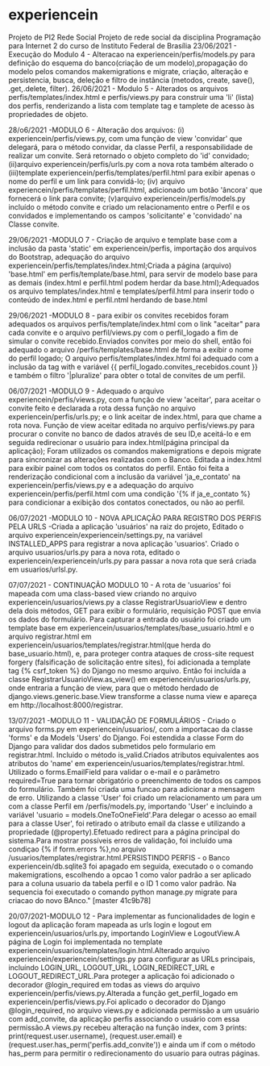 # experiencein
Projeto de PI2 Rede Social
Projeto de rede social da disciplina Programação para Internet 2 do curso de Instituto Federal de Brasília 
23/06/2021 - Execução do Modulo 4  - Alteracao na experiencein/perfis/models.py para definição do esquema do banco(criação de um modelo),propagação do modelo pelos comandos makemigrations e migrate, criação, alteração e persistencia, busca, deleção e filtro de instância (metodos, create, save(), .get,.delete, filter).
26/06/2021 - Modulo 5 - Alterados os arquivos perfis/templates/index.html e perfis/views.py para construir uma 'li' (lista) dos perfis, renderizando a lista com template tag e tamplete de acesso às propriedades de objeto.

28/o6/2021 -MODULO 6 - Alteração dos arquivos: (i) experiencein/perfis/views.py, com uma função de view 'convidar' que delegará, para o método convidar, da classe Perfil, a responsabilidade de realizar um convite. Será retornado o objeto completo do 'id' convidado; (ii)arquivo experiencein/perfis/urls.py com a nova rota também alterado o (iii)template experiencein/perfis/templates/perfil.html para exibir apenas o nome do perfil e um link para convidá-lo; (iv) arquivo  experiencein/perfis/templates/perfil.html, adicionado um botão 'âncora' que fornecerá o link para convite; (v)arquivo experiencein/perfis/models.py incluído o método convite e criado um relacionamento entre o Perfil e os convidados e implementando os campos 'solicitante' e 'convidado' na Classe convite.

29/06/2021 -MODULO 7 - Criação de arquivo e template base com a inclusão da pasta 'static' em experiencein/perfis, importação dos arquivos do Bootstrap, adequação do arquivo experiencein/perfis/templates/index.html;Criada a página (arquivo) 'base.html' em perfis/template/base.html, para servir de modelo base para as demais (index.html e perfil.html podem herdar da base.html);Adequados os arquivo templates/index.html  e templates/perfil.html para inserir todo o conteúdo de index.html e perfil.ntml  herdando de base.html

29/06/2021 -MODULO 8 - para exibir os convites recebidos foram adequados os arquivos perfis/template/index.html com o link "aceitar" para cada convite e o arquivo  perfil/views.py com o perfil_logado a fim de simular o convite recebido.Enviados convites por meio do shell, então foi adequado o arquivo /perfis/templates/base.html de forma a exibir o nome do perfil logado; O arquivo perfis/templates/index.html foi adequado com a inclusão da tag with e variável {{ perfil_logado.convites_recebidos.count }}  e também o filtro '|pluralize' para obter o total de convites de um perfil.

06/07/2021 -MODULO 9 - Adequado o arquivo experiencein/perfis/views.py, com a função de view 'aceitar', para aceitar o convite feito e declarada a rota dessa função no arquivo experiencein/perfis/urls.py; e  o link aceitar de index.html, para que chame a rota nova. Função de view aceitar editada no arquivo perfis/views.py para  procurar o convite no banco de dados através de seu ID,e  aceitá-lo e  em seguida redirecionar o usuário para index.html(página principal da aplicação); Foram utilizados os comandos makemigrations e depois migrate para sincronizar as alterações realizadas com o Banco. Editada a index.html para exibir painel com todos os contatos do perfil. Então foi feita a renderização condicional com a inclusão da variável  'ja_e_contato' na experiencein/perfis/views.py e a adequação do arquivo experiencein/perfis/perfil.html com uma condição '{% if ja_e_contato %} para condicionar a exibição dos contatos conectados, ou não ao perfil.

06/07/2021 -MODULO 10 - NOVA APLICAÇÃO PARA REGISTRO DOS PERFIS PELA URLS -Criada a aplicação 'usuários'  na raiz do projeto, Editado o arquivo experiencein/experiencein/settings.py, na variável INSTALLED_APPS para registrar a nova aplicação 'usuarios'. Criado o arquivo usuarios/urls.py para a nova rota, editado o experiencein/experiencein/urls.py para passar a nova rota que será criada em usuarios/urlsl.py.

07/07/2021 - CONTINUAÇÃO MODULO 10 - A rota de 'usuarios' foi mapeada com uma class-based view criando no arquivo experiencein/usuarios/views.py a classe  RegistrarUsuarioView e dentro dela dois métodos, GET para exibir o formulário, requisição POST que envia os dados do formulário.
Para capturar a entrada do usuário foi criado um template base em experiencein/usuarios/templates/base_usuario.html  e o arquivo registrar.html em experiencein/usuarios/templates/registrar.html(que herda do base_usuario.html), e, para proteger contra ataques de  cross-site request forgery (falsificação de solicitação entre sites), foi adicionada a template tag {% csrf_token %} do Django no mesmo arquivo.
Então foi incluída a classe RegistrarUsuarioView.as_view() em experiencein/usuarios/urls.py, onde entraria a função de view, para que o método herdado de django.views.generic.base.View transforme a classe numa view e apareça em http://localhost:8000/registrar.

13/07/2021 -MODULO 11 - VALIDAÇÃO DE FORMULÁRIOS - Criado o arquivo forms.py em  experiencein/usuarios/, com a importacao da classe 'forms' e da Models 'Users'  do Django. Foi estendida a classe Form do Django para  validar dos dados submetidos pelo formulario  em registrar.html. Incluido o método is_valid.Criados atributos equivalentes aos atributos do 'name'  em experiencein/usuarios/templates/registrar.html. Utilizado o forms.EmailField para validar o e-mail e o parâmetro required=True para tornar obrigatório o preenchimento de todos os campos do formulário. Também foi criada uma funcao para adicionar a mensagem de erro. Utilizando a classe 'User' foi criado um relacionamento um para um com a  classe Perfil em /perfis/models.py, importando  'User' e  incluindo  a variável 'usuario = models.OneToOneField'.Para delegar o acesso ao email para a classe User', foi retirado o atributo email da classe e utilizando a propriedade (@property).Efetuado redirect para a página principal do sistema.Para mostrar possíveis erros de validação, foi incluído uma condiçao {% if form.errors %},no arquivo /usuarios/templates/registrar.html.PERSISTINDO PERFIS - o Banco experiencein/db.sqlite3 foi apagado em 
seguida, executado o  o comando makemigrations, escolhendo a opcao 1 como  valor padrão a ser aplicado para a coluna usuario da tabela perfil e o ID 1  como valor padrão. Na sequencia foi executado o comando  python manage.py migrate para criacao do novo BAnco."
[master 41c9b78] 

20/07/2021-MODULO 12 - Para implementar as funcionalidades de login e logout da aplicação foram mapeada as urls login e logout em experiencein/usuarios/urls.py, importando LoginView e LogoutView.A página de Login foi implementada no template experiencein/usuarios/templates/login.html.Alterado arquivo experiencein/experiencein/settings.py para configurar as URLs principais, incluíndo LOGIN_URL, LOGOUT_URL, LOGIN_REDIRECT_URL e LOGOUT_REDIRECT_URL.Para proteger a aplicação foi adicionado o decorador @login_required em todas as views do arquivo experiencein/perfis/views.py.Alterada a função get_perfil_logado em experiencein/perfis/views.py.Foi aplicado o decorador do Django @login_required, no arquivo views.py e adicionada permissão a um usuário  com  add_convite, da aplicação perfis  associando o usuário com essa permissão.A views.py recebeu alteração na função index, com 3 prints: print(request.user.username), (request.user.email) e (request.user.has_perm('perfis.add_convite')) e ainda um if com  o método has_perm para permitir o redirecionamento do usuario para outras páginas.


